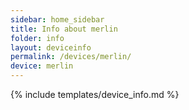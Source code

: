 ```yaml
---
sidebar: home_sidebar
title: Info about merlin
folder: info
layout: deviceinfo
permalink: /devices/merlin/
device: merlin
---
```

{% include templates/device_info.md %}

